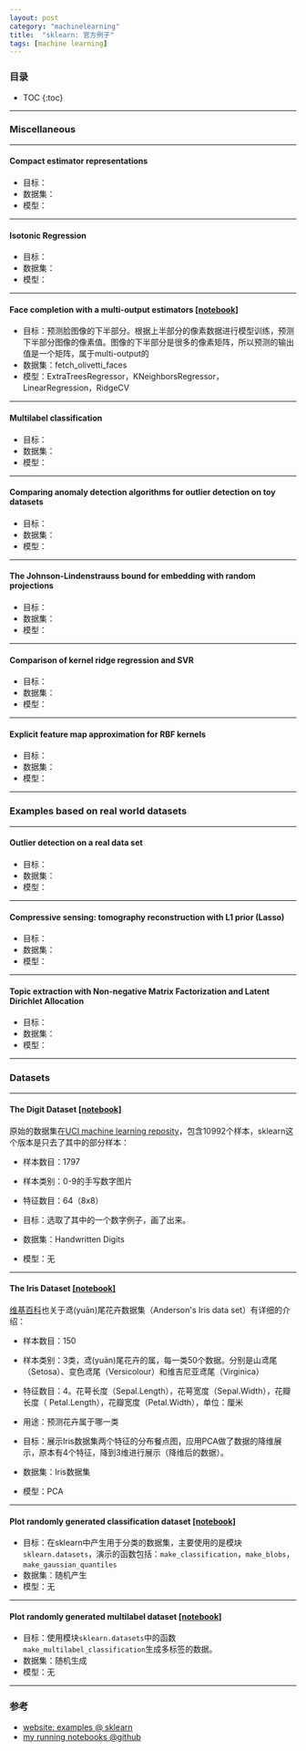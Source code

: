 ```yaml
---
layout: post
category: "machinelearning"
title:  "sklearn: 官方例子"
tags: [machine learning]
---
```


<script type="text/javascript" async
  src="https://cdn.mathjax.org/mathjax/latest/MathJax.js?config=TeX-MML-AM_CHTML">
</script>

### 目录

- TOC
{:toc}

---

### Miscellaneous

---

#### Compact estimator representations

- 目标：
- 数据集：
- 模型：

---

#### Isotonic Regression

- 目标：
- 数据集：
- 模型：

---

####  Face completion with a multi-output estimators [[notebook]](https://github.com/Tsinghua-gongjing/sklearn/blob/master/auto_examples_jupyter/plot_multioutput_face_completion.ipynb)

- 目标：预测脸图像的下半部分。根据上半部分的像素数据进行模型训练，预测下半部分图像的像素值。图像的下半部分是很多的像素矩阵，所以预测的输出值是一个矩阵，属于multi-output的
- 数据集：fetch_olivetti_faces
- 模型：ExtraTreesRegressor，KNeighborsRegressor，LinearRegression，RidgeCV

---

#### Multilabel classification

- 目标：
- 数据集：
- 模型：

---

#### Comparing anomaly detection algorithms for outlier detection on toy datasets

- 目标：
- 数据集：
- 模型：

---

#### The Johnson-Lindenstrauss bound for embedding with random projections

- 目标：
- 数据集：
- 模型：

---

#### Comparison of kernel ridge regression and SVR

- 目标：
- 数据集：
- 模型：

---

#### Explicit feature map approximation for RBF kernels

- 目标：
- 数据集：
- 模型：

---

### Examples based on real world datasets

---

#### Outlier detection on a real data set

- 目标：
- 数据集：
- 模型：

---

#### Compressive sensing: tomography reconstruction with L1 prior (Lasso)

- 目标：
- 数据集：
- 模型：

---

#### Topic extraction with Non-negative Matrix Factorization and Latent Dirichlet Allocation

- 目标：
- 数据集：
- 模型：

---

### Datasets

---

#### The Digit Dataset [[notebook]](https://github.com/Tsinghua-gongjing/sklearn/blob/master/auto_examples_jupyter/datasets/plot_digits_last_image.ipynb)

原始的数据集在[UCI machine learning reposity](https://archive.ics.uci.edu/ml/datasets/Pen-Based+Recognition+of+Handwritten+Digits)，包含10992个样本，sklearn这个版本是只去了其中的部分样本：

- 样本数目：1797
- 样本类别：0-9的手写数字图片
- 特征数目：64（8x8）

- 目标：选取了其中的一个数字例子，画了出来。
- 数据集：Handwritten Digits
- 模型：无

---

#### The Iris Dataset [[notebook]](https://github.com/Tsinghua-gongjing/sklearn/blob/master/auto_examples_jupyter/datasets/plot_iris_dataset.ipynb)

[维基百科](https://zh.wikipedia.org/wiki/%E5%AE%89%E5%BE%B7%E6%A3%AE%E9%B8%A2%E5%B0%BE%E8%8A%B1%E5%8D%89%E6%95%B0%E6%8D%AE%E9%9B%86)也关于鸢(yuān)尾花卉数据集（Anderson's Iris data set）有详细的介绍：

- 样本数目：150
- 样本类别：3类，鸢(yuān)尾花卉的属，每一类50个数据。分别是山鸢尾（Setosa）、变色鸢尾（Versicolour）和维吉尼亚鸢尾（Virginica）
- 特征数目：4。花萼长度（Sepal.Length），花萼宽度（Sepal.Width），花瓣长度（ Petal.Length），花瓣宽度（Petal.Width），单位：厘米
- 用途：预测花卉属于哪一类


- 目标：展示Iris数据集两个特征的分布餐点图，应用PCA做了数据的降维展示，原本有4个特征，降到3维进行展示（降维后的数据）。
- 数据集：Iris数据集
- 模型：PCA

---

#### Plot randomly generated classification dataset [[notebook]](https://github.com/Tsinghua-gongjing/sklearn/blob/master/auto_examples_jupyter/datasets/plot_random_dataset.ipynb)

- 目标：在sklearn中产生用于分类的数据集，主要使用的是模块`sklearn.datasets`，演示的函数包括：`make_classification`，`make_blobs`，`make_gaussian_quantiles`
- 数据集：随机产生
- 模型：无

---

#### Plot randomly generated multilabel dataset [[notebook]](https://github.com/Tsinghua-gongjing/sklearn/blob/master/auto_examples_jupyter/datasets/plot_random_multilabel_dataset.ipynb)

- 目标：使用模块`sklearn.datasets`中的函数`make_multilabel_classification`生成多标签的数据。
- 数据集：随机生成
- 模型：无

---


### 参考

* [website: examples @ sklearn](https://scikit-learn.org/stable/auto_examples/index.html)
* [my running notebooks @github](https://github.com/Tsinghua-gongjing/sklearn/tree/master/auto_examples_jupyter)